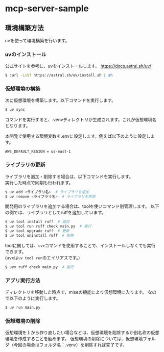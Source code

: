 # mcp-server-sample

## 環境構築方法
uvを使って環境構築を行います。

### uvのインストール
公式サイトを参考に、uvをインストールします。
https://docs.astral.sh/uv/

```bash
$ curl -LsSf https://astral.sh/uv/install.sh | sh
```

### 仮想環境の構築
次に仮想環境を構築します。以下コマンドを実行します。

```bash
$ uv sync
```

コマンドを実行すると、.venvディレクトリが生成されます。これが仮想環境名となります。

本開発で使用する環境変数を.envに設定します。例えば以下のように設定します。

```
AWS_DEFAULT_REGION = us-east-1
```

### ライブラリの更新
ライブラリを追加・削除する場合は、以下コマンドを実行します。  
実行した時点で同期も行われます。

```bash
$ uv add <ライブラリ名>  # ライブラリを追加
$ uv remove <ライブラリ名>  # ライブラリを削除
```

開発用のライブラリを追加する場合は、toolを使いコマンド別管理します。
以下の例では、ライブラリとしてruffを追加しています。

```bash
$ uv tool install ruff  # 追加
$ uv tool run ruff check main.py  # 実行
$ uv tool upgrade ruff  # 更新
$ uv tool uninstall ruff  # 削除
```

toolに関しては、`uvx`コマンドを使用することで、インストールしなくても実行できます。  
(uvxは`uv tool run`のエイリアスです。)

```bash
$ uvx ruff check main.py  # 実行
```

### アプリ実行方法
ディレクトリを移動した時点で、miseの機能により仮想環境に入ります。
なので以下のように実行します。

```bash
$ uv run main.py
```

### 仮想環境の削除
仮想環境を１から作り直したい場合などは、仮想環境を削除するか別名称の仮想環境を作成することを勧めます。
仮想環境の削除については、仮想環境フォルダ（今回の場合はフォルダ名：.venv）を削除すれば完了です。
